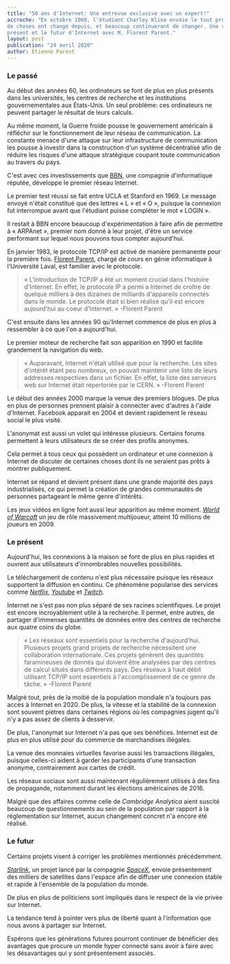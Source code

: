 ```yaml
---
title: "50 ans d'Internet: Une entrevue exclusive avec un expert!"
accroche: "En octobre 1969, l'étudiant Charley Kline envoie le tout premier message sur un réseau. Beaucoup 
de choses ont changé depuis, et beaucoup continueront de changer. Une réflexion sur le passé, le 
présent et le futur d'Internet avec M. Florent Parent."
layout: post
publication: "24 avril 2020"
author: Étienne Parent
---
```


### Le passé

Au début des années 60, les ordinateurs se font de plus en plus présents dans les universités, les 
centres de recherche et les institutions gouvernementales aux États-Unis. Un seul problème: ces 
ordinateurs ne peuvent partager le résultat de leurs calculs.

Au même moment, la Guerre froide pousse le gouvernement américain à réfléchir sur le fonctionnement 
de leur réseau de communication. La constante menace d'une attaque sur leur infrastructure de 
communication les pousse à investir dans la construction d'un système décentralisé afin de réduire 
les risques d'une attaque stratégique coupant toute communication au travers du pays.

C'est avec ces investissements que [BBN](https://en.wikipedia.org/wiki/BBN_Technologies), une compagnie d'informatique réputée, développe le premier 
réseau Internet.

Le premier test réussi se fait entre UCLA et Stanford en 1969. Le message envoyé n'était constitué 
que des lettres « L » et « O », puisque la connexion fut interrompue avant que l'étudiant puisse 
compléter le mot « LOGIN ». 

Il restait à BBN encore beaucoup d'expérimentation à faire afin de permettre à « ARPAnet », premier 
nom donné à leur projet, d'être un service performant sur lequel nous pouvons tous compter 
aujourd'hui.

En janvier 1983, le protocole TCP/IP est activé de manière permanente pour la première fois.
[Florent Parent](https://ca.linkedin.com/in/parent), chargé de cours en génie informatique à l'Université Laval, est familier avec le
protocole.

> « L'introduction de TCP/IP a été un moment crucial dans l'histoire d'Internet. En effet, le protocole IP a permi a Internet de croître de quelque milliers à des 
dizaines de milliards d'appareils connectés dans le monde. Le protocole était si bien réalisé qu'il est encore aujourd'hui au coeur 
d'Internet. » -Florent Parent

C'est ensuite dans les années 90 qu'Internet commence de plus en plus à ressembler à ce que l'on a 
aujourd'hui. 

Le premier moteur de recherche fait son apparition en 1990 et facilite grandement la navigation 
du web.

> « Auparavant, Internet n'était utilisé que pour la recherche. Les sites d'intérêt étant 
peu nombreux, on pouvait maintenir une liste de leurs addresses respectives dans un 
fichier. En effet, la liste des serveurs web sur Internet était répertoriée par le CERN. » -Florent Parent

Le début des années 2000 marque la venue des premiers blogues. De plus en plus de personnes prennent 
plaisir à connecter avec d'autres à l'aide d'Internet. Facebook apparait en 2004 et devient 
rapidement le réseau social le plus visité.

L'anonymat est aussi un volet qui intéresse plusieurs. Certains forums permettent à leurs 
utilisateurs de se créer des profils anonymes. 

Cela permet à tous ceux qui possèdent un ordinateur et une connexion à Internet de discuter de 
certaines choses dont ils ne seraient pas prêts à montrer publiquement.

Internet se répand et devient présent dans une grande majorité des pays industrialisés, ce qui permet 
la création de grandes communautés de personnes partageant le même genre d'intérêts.

Les jeux vidéos en ligne font aussi leur apparition au même moment. [*World of Warcaft*](https://worldofwarcraft.com/en-us/) un jeu 
de rôle massivement multijoueur, atteint 10 millions de joueurs en 2009.

### Le présent	

Aujourd'hui, les connexions à la maison se font de plus en plus rapides et ouvrent aux utilisateurs 
d'innombrables nouvelles possibilités. 

Le téléchargement de contenu n'est plus nécessaire puisque les réseaux supportent la diffusion en 
continu. Ce phénomène popularise des services comme [*Netflix*](https://www.netflix.com/ca/), [*Youtube*](https://www.youtube.com/) et [*Twitch*](https://www.twitch.tv/).

Internet ne s'est pas non plus séparé de ses racines scientifiques. Le projet est encore 
incroyablement utile à la recherche. Il permet, entre autres, de partager d'immenses quantités 
de données entre des centres de recherche aux quatre coins du globe.

> « Les réseaux sont essentiels pour la recherche d'aujourd'hui. Plusieurs projets grand 
projets de recherche nécessitent une collaboration internationale. Ces projets génèrent 
des quantités faramineuses de donnés qui doivent être analysées par des centres de 
calcul situés dans différents pays. Des réseaux à haut débit utilisant TCP/IP sont 
essentiels à l'accomplissement de ce genre de tâche. » -Florent Parent

Malgré tout, près de la moitié de la population mondiale n'a toujours pas accès à Internet en 2020.
De plus, la vitesse et la stabilité de la connexion sont souvent piètres dans certaines régions 
où les compagnies jugent qu'il n'y a pas assez de clients à desservir.

De plus, l'anonymat sur Internet n'a pas que ses bénéfices. Internet est de plus en plus utilisé 
pour du commerce de marchandises illégales.

La venue des monnaies virtuelles favorise aussi les transactions illégales, puisque celles-ci 
aident à garder les participants d'une transaction anonyme, contrairement aux cartes de crédit.

Les réseaux sociaux sont aussi maintenant régulièrement utilisés à des fins de propagande, 
notamment durant les élections américaines de 2016.

Malgré que des affaires comme celle de *Cambridge Analytica* aient suscité beaucoup de questionnements 
au sein de la population par rapport à la réglementation sur Internet, aucun changement concret n'a 
encore été réalisé.

### Le futur

Certains projets visent à corriger les problèmes mentionnés précédemment.

[*Starlink*](https://www.starlink.com/), un projet lancé par la compagnie [*SpaceX*](https://www.spacex.com/), envoie présentement des milliers de 
satellites dans l'espace afin de diffuser une connexion stable et rapide à l'ensemble de la 
population du monde.

De plus en plus de politiciens sont impliqués dans le respect de la vie privée sur Internet.

La tendance tend à pointer vers plus de liberté quant à l'information que nous avons à partager sur 
Internet.

Espérons que les générations futures pourront continuer de bénéficier des avantages que procure 
un monde hyper connecté sans avoir à faire avec les désavantages qui y sont présentement associés.